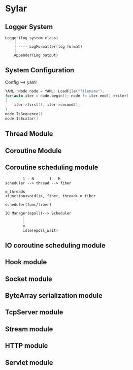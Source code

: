 # Sylar

## Logger System

    Logger(log system class)
        |
        | ---- LogFormatter(log format)
        |
        Appender(Log output)
## System Configuration
Config --> yaml

```c++
YAML::Node node = YAML::LoadFile("filename");
for(auto iter = node.begin(); node != iter.end();++iter)
{
    iter->first(), iter->second();
}
node.IsSequence()
node.IsScalar()
```

## Thread Module

## Coroutine Module

## Coroutine scheduling module

```
        1 - N       1 - M 
scheduler --> thread --> fiber

m_threads
<function<void()>, fiber, thread> m_fiber

scheduler(func/fiber)
```

```
IO Manager(epoll)--> Scheduler
        |
        |
        v
        idle(epoll_wait)
```

## IO coroutine scheduling module

## Hook module

## Socket module

## ByteArray serialization module

## TcpServer module

## Stream module

## HTTP module

## Servlet module

